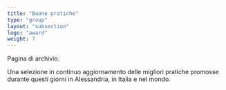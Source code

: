 ```yaml
---
title: "Buone pratiche"
type: "group"
layout: "subsection"
logo: "award"
weight: 7
---
```


Pagina di archivio. 

Una selezione in continuo aggiornamento delle migliori pratiche promosse durante questi giorni in Alessandria, in Italia e nel mondo.
